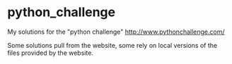 # python_challenge
My solutions for the "python challenge" http://www.pythonchallenge.com/

Some solutions pull from the website, some rely on local versions of the files provided by the website.